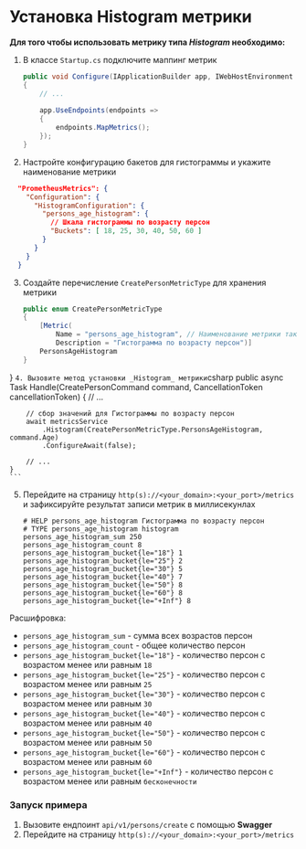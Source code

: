 # Установка Histogram метрики

**Для того чтобы использовать метрику типа _Histogram_ необходимо:**
1. В классе `Startup.cs` подключите маппинг метрик
    ```csharp
    public void Configure(IApplicationBuilder app, IWebHostEnvironment env)
    {
        // ...
        
        app.UseEndpoints(endpoints =>
        {
            endpoints.MapMetrics();
        });
    }
    ```
2. Настройте конфигурацию бакетов для гистограммы и укажите наименование метрики
```json
  "PrometheusMetrics": {
    "Configuration": {
      "HistogramConfiguration": {
        "persons_age_histogram": {
          // Шкала гистограммы по возрасту персон
          "Buckets": [ 18, 25, 30, 40, 50, 60 ] 
        }
      }
    }
  }
```

3. Создайте перечисление `CreatePersonMetricType` для хранения метрики
    ```csharp
    public enum CreatePersonMetricType
    {
        [Metric(
            Name = "persons_age_histogram", // Наименование метрики такое же, как в конфигурации Гистограммы в п.2
            Description = "Гистограмма по возрасту персон")]
        PersonsAgeHistogram
    }
}
    ```
4. Вызовите метод установки _Histogram_ метрики
    ```csharp
    public async Task<PersonDto> Handle(CreatePersonCommand command, CancellationToken cancellationToken)
    {
        // ...

        // сбор значений для Гистограммы по возрасту персон
        await metricsService
            .Histogram(CreatePersonMetricType.PersonsAgeHistogram, command.Age)
            .ConfigureAwait(false);
    
        // ...
    }
    ```
5. Перейдите на страницу `http(s)://<your_domain>:<your_port>/metrics` и зафиксируйте результат записи метрик в миллисекунлах
    ```
    # HELP persons_age_histogram Гистограмма по возрасту персон
    # TYPE persons_age_histogram histogram
    persons_age_histogram_sum 250
    persons_age_histogram_count 8
    persons_age_histogram_bucket{le="18"} 1
    persons_age_histogram_bucket{le="25"} 2
    persons_age_histogram_bucket{le="30"} 5
    persons_age_histogram_bucket{le="40"} 7
    persons_age_histogram_bucket{le="50"} 8
    persons_age_histogram_bucket{le="60"} 8
    persons_age_histogram_bucket{le="+Inf"} 8
    ```

Расшифровка:
- `persons_age_histogram_sum` - сумма всех возрастов персон
- `persons_age_histogram_count` - общее количество персон
- `persons_age_histogram_bucket{le="18"}` - количество персон с возрастом менее или равным `18`
- `persons_age_histogram_bucket{le="25"}` - количество персон с возрастом менее или равным `25`
- `persons_age_histogram_bucket{le="30"}` - количество персон с возрастом менее или равным `30`
- `persons_age_histogram_bucket{le="40"}` - количество персон с возрастом менее или равным `40`
- `persons_age_histogram_bucket{le="50"}` - количество персон с возрастом менее или равным `50`
- `persons_age_histogram_bucket{le="60"}` - количество персон с возрастом менее или равным `60`
- `persons_age_histogram_bucket{le="+Inf"}` - количество персон с возрастом менее или равным `бесконечности`

### Запуск примера
1. Вызовите ендпоинт `api/v1/persons/create` с помощью **Swagger**
2. Перейдите на страницу `http(s)://<your_domain>:<your_port>/metrics`
